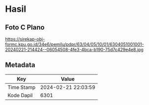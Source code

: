 # Hasil

## Foto C Plano

https://sirekap-obj-formc.kpu.go.id/34e6/pemilu/pdpr/63/04/05/10/01/6304051001001-20240221-214424--06054508-4fe3-4bca-b190-75d7c429e4e8.jpg


## Metadata

| Key        | Value               |
| ---------- | ------------------- |
| Time Stamp | 2024-02-21 22:03:59 |
| Kode Dapil | 6301                |



